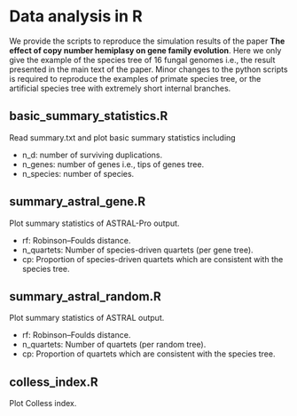 # Data analysis in R
 
We provide the scripts to reproduce the simulation results of the paper **The effect of copy number hemiplasy on gene family evolution**. Here we only give the example of the species tree of 16 fungal genomes i.e., the result presented in the main text of the paper. Minor changes to the python scripts is required to reproduce the examples of primate species tree, or the artificial species tree with extremely short internal branches. 

## basic_summary_statistics.R
Read summary.txt and plot basic summary statistics including 
* n_d: number of surviving duplications.
* n_genes: number of genes i.e., tips of genes tree.
* n_species: number of species.

## summary_astral_gene.R
Plot summary statistics of ASTRAL-Pro output.
* rf: Robinson–Foulds distance.
* n_quartets: Number of species-driven quartets (per gene tree).
* cp: Proportion of species-driven quartets which are consistent with the species tree.

## summary_astral_random.R
Plot summary statistics of ASTRAL output.
* rf: Robinson–Foulds distance.
* n_quartets: Number of quartets (per random tree).
* cp: Proportion of quartets which are consistent with the species tree.

## colless_index.R
Plot Colless index.